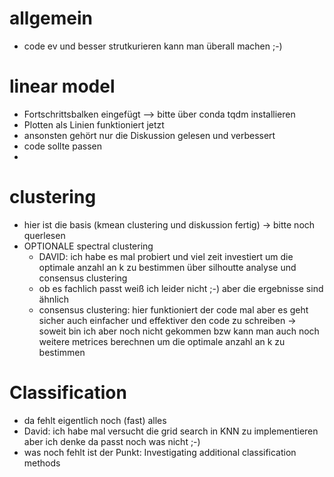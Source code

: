 # allgemein

* code ev und besser strutkurieren kann man überall machen ;-)

# linear model
- Fortschrittsbalken eingefügt --> bitte über conda tqdm installieren
- Plotten als Linien funktioniert jetzt 
- ansonsten gehört nur die Diskussion gelesen und verbessert
- code sollte passen
- 
# clustering

* hier ist die basis (kmean clustering und diskussion fertig) -> bitte noch querlesen
* OPTIONALE spectral clustering
	+ DAVID: ich habe es mal probiert und viel zeit investiert um die optimale anzahl an k zu bestimmen über silhoutte analyse und consensus clustering
	+ ob es fachlich passt weiß ich leider nicht ;-) aber die ergebnisse sind ähnlich
	+ consensus clustering: hier funktioniert der code mal aber es geht sicher auch einfacher und effektiver den code zu schreiben -> soweit bin ich aber noch nicht gekommen bzw kann man auch noch weitere metrices berechnen um die optimale anzahl an k zu bestimmen

# Classification

* da fehlt eigentlich noch (fast) alles
* David: ich habe mal versucht die grid search in KNN zu implementieren aber ich denke da passt noch was nicht ;-)
* was noch fehlt ist der Punkt: Investigating additional classification methods
